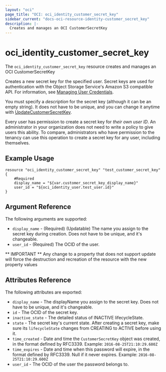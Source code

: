 ```yaml
---
layout: "oci"
page_title: "OCI: oci_identity_customer_secret_key"
sidebar_current: "docs-oci-resource-identity-customer_secret_key"
description: |-
  Creates and manages an OCI CustomerSecretKey
---
```


# oci_identity_customer_secret_key
The `oci_identity_customer_secret_key` resource creates and manages an OCI CustomerSecretKey

Creates a new secret key for the specified user. Secret keys are used for authentication with the Object Storage Service's Amazon S3
compatible API. For information, see
[Managing User Credentials](https://docs.us-phoenix-1.oraclecloud.com/Content/Identity/Tasks/managingcredentials.htm).

You must specify a *description* for the secret key (although it can be an empty string). It does not
have to be unique, and you can change it anytime with
[UpdateCustomerSecretKey](https://docs.us-phoenix-1.oraclecloud.com/api/#/en/identity/20160918/CustomerSecretKeySummary/UpdateCustomerSecretKey).

Every user has permission to create a secret key for *their own user ID*. An administrator in your organization
does not need to write a policy to give users this ability. To compare, administrators who have permission to the
tenancy can use this operation to create a secret key for any user, including themselves.


## Example Usage

```hcl
resource "oci_identity_customer_secret_key" "test_customer_secret_key" {
	#Required
	display_name = "${var.customer_secret_key_display_name}"
	user_id = "${oci_identity_user.test_user.id}"
}
```

## Argument Reference

The following arguments are supported:

* `display_name` - (Required) (Updatable) The name you assign to the secret key during creation. Does not have to be unique, and it's changeable. 
* `user_id` - (Required) The OCID of the user.


** IMPORTANT **
Any change to a property that does not support update will force the destruction and recreation of the resource with the new property values

## Attributes Reference

The following attributes are exported:

* `display_name` - The displayName you assign to the secret key. Does not have to be unique, and it's changeable.
* `id` - The OCID of the secret key.
* `inactive_state` - The detailed status of INACTIVE lifecycleState.
* `state` - The secret key's current state. After creating a secret key, make sure its `lifecycleState` changes from CREATING to ACTIVE before using it. 
* `time_created` - Date and time the `CustomerSecretKey` object was created, in the format defined by RFC3339.  Example: `2016-08-25T21:10:29.600Z` 
* `time_expires` - Date and time when this password will expire, in the format defined by RFC3339. Null if it never expires.  Example: `2016-08-25T21:10:29.600Z` 
* `user_id` - The OCID of the user the password belongs to.
